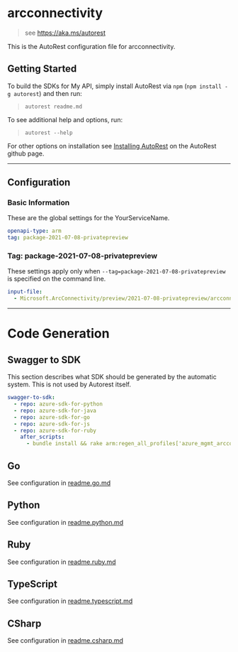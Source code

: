 # arcconnectivity

> see https://aka.ms/autorest

This is the AutoRest configuration file for arcconnectivity.

## Getting Started

To build the SDKs for My API, simply install AutoRest via `npm` (`npm install -g autorest`) and then run:

> `autorest readme.md`

To see additional help and options, run:

> `autorest --help`

For other options on installation see [Installing AutoRest](https://aka.ms/autorest/install) on the AutoRest github page.

---

## Configuration

### Basic Information

These are the global settings for the YourServiceName.

```yaml
openapi-type: arm
tag: package-2021-07-08-privatepreview
```

### Tag: package-2021-07-08-privatepreview

These settings apply only when `--tag=package-2021-07-08-privatepreview` is specified on the command line.

```yaml $(tag) == 'package-2021-07-08-privatepreview'
input-file:
  - Microsoft.ArcConnectivity/preview/2021-07-08-privatepreview/arcconnectivity.json
```

---

# Code Generation

## Swagger to SDK

This section describes what SDK should be generated by the automatic system.
This is not used by Autorest itself.

```yaml $(swagger-to-sdk)
swagger-to-sdk:
  - repo: azure-sdk-for-python
  - repo: azure-sdk-for-java
  - repo: azure-sdk-for-go
  - repo: azure-sdk-for-js
  - repo: azure-sdk-for-ruby
    after_scripts:
      - bundle install && rake arm:regen_all_profiles['azure_mgmt_arcconnectivity']
```

## Go

See configuration in [readme.go.md](https://github.com/Azure/azure-rest-api-specs/blob/master/documentation/samplefiles/readme.go.md)

## Python

See configuration in [readme.python.md](https://github.com/Azure/azure-rest-api-specs/blob/master/documentation/samplefiles/readme.python.md)

## Ruby

See configuration in [readme.ruby.md](https://github.com/Azure/azure-rest-api-specs/blob/master/documentation/samplefiles/readme.ruby.md)

## TypeScript

See configuration in [readme.typescript.md](https://github.com/Azure/azure-rest-api-specs/blob/master/documentation/samplefiles/readme.typescript.md)

## CSharp

See configuration in [readme.csharp.md](https://github.com/Azure/azure-rest-api-specs/blob/master/documentation/samplefiles/readme.chsarp.md)

